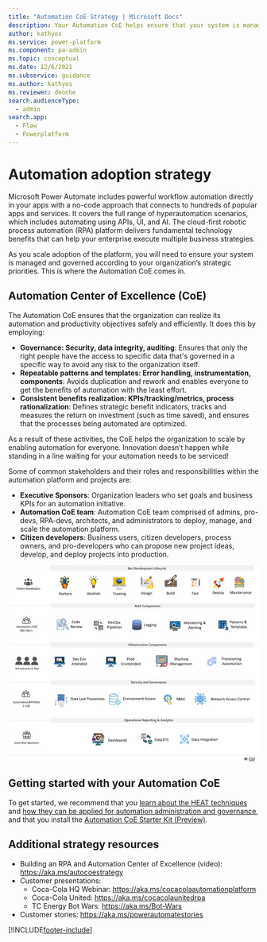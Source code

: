 ```yaml
---
title: "Automation CoE Strategy | Microsoft Docs"
description: Your Automation CoE helps ensure that your system is managed and governed according to your organization’s strategic priorities.
author: kathyos
ms.service: power-platform
ms.component: pa-admin
ms.topic: conceptual
ms.date: 12/6/2021
ms.subservice: guidance
ms.author: kathyos
ms.reviewer: deonhe
search.audienceType: 
  - admin
search.app: 
  - Flow
  - Powerplatform
---
```

# Automation adoption strategy

Microsoft Power Automate includes powerful workflow automation directly in your apps with a no-code approach that connects to hundreds of popular apps and services. It covers the full range of hyperautomation scenarios, which includes automating using APIs, UI, and AI. The cloud-first robotic process automation (RPA) platform delivers fundamental technology benefits that can help your enterprise execute multiple business strategies.

As you scale adoption of the platform, you will need to ensure your system is managed and governed according to your organization’s strategic priorities. This is where the Automation CoE comes in.

## Automation Center of Excellence (CoE)

The Automation CoE ensures that the organization can realize its automation and productivity objectives safely and efficiently. It does this by employing:

- **Governance: Security, data integrity, auditing**: Ensures that only the right people have the access to specific data that's governed in a specific way to avoid any risk to the organization itself.
- **Repeatable patterns and templates: Error handling, instrumentation, components**: Avoids duplication and rework and enables everyone to get the benefits of automation with the least effort.
- **Consistent benefits realization: KPIs/tracking/metrics, process rationalization**: Defines strategic benefit indicators, tracks and measures the return on investment (such as time saved), and ensures that the processes being automated are optimized.

As a result of these activities, the CoE helps the organization to scale by enabling automation for everyone. Innovation doesn’t happen while standing in a line waiting for your automation needs to be serviced!

Some of common stakeholders and their roles and responsibilities within the automation platform and projects are:

- **Executive Sponsors**: Organization leaders who set goals and business KPIs for an automation initiative.
- **Automation CoE team**: Automation CoE team comprised of admins, pro-devs, RPA-devs, architects, and administrators to deploy, manage, and scale the automation platform.
- **Citizen developers**: Business users, citizen developers, process owners, and pro-developers who can propose new project ideas, develop, and deploy projects into production.

![Diagram of CoE stakeholders and their responsibilities](./media/automation-coe-stakeholders.jpg)

## Getting started with your Automation CoE

To get started, we recommend that you [learn about the HEAT techniques](heat.md) and [how they can be applied for automation administration and governance](automation-admin-gov.md), and that you install the [Automation CoE Starter Kit (Preview)](automation-coe-starter-kit.md).

## Additional strategy resources

- Building an RPA and Automation Center of Excellence (video): <https://aka.ms/autocoestrategy>
- Customer presentations:
  - Coca-Cola HQ Webinar: <https://aka.ms/cocacolaautomationplatform>
  - Coca-Cola United: <https://aka.ms/cocacolaunitedrpa>
  - TC Energy Bot Wars: <https://aka.ms/Bot-Wars>
- Customer stories: <https://aka.ms/powerautomatestories>

[!INCLUDE[footer-include](../../includes/footer-banner.md)]
